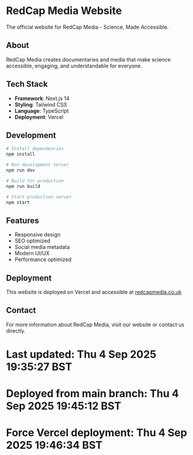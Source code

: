 # RedCap Media Website

The official website for RedCap Media - Science, Made Accessible.

## About

RedCap Media creates documentaries and media that make science accessible, engaging, and understandable for everyone.

## Tech Stack

- **Framework**: Next.js 14
- **Styling**: Tailwind CSS
- **Language**: TypeScript
- **Deployment**: Vercel

## Development

```bash
# Install dependencies
npm install

# Run development server
npm run dev

# Build for production
npm run build

# Start production server
npm start
```

## Features

- Responsive design
- SEO optimized
- Social media metadata
- Modern UI/UX
- Performance optimized

## Deployment

This website is deployed on Vercel and accessible at [redcapmedia.co.uk](https://redcapmedia.co.uk)

## Contact

For more information about RedCap Media, visit our website or contact us directly.
# Last updated: Thu  4 Sep 2025 19:35:27 BST
# Deployed from main branch: Thu  4 Sep 2025 19:45:12 BST
# Force Vercel deployment: Thu  4 Sep 2025 19:46:34 BST
